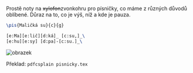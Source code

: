 Prostě noty na <s>xylofon</s>zvonkohru pro písničky, co máme z různých důvodů oblíbené. Důraz na to, co je výš, níž a kde je pauza.

```tex
\pis{Maličká su}{c}{g}

[e:Ma][e:lič][d:ká]_ [c:su,]_\
[e:hu][e:sy] [d:pa]-[c:su.]_\
```

![obrazek](https://github.com/user-attachments/assets/ab7de669-0479-4926-be31-d4c23e0cef7a)

Překlad: `pdfcsplain pisnicky.tex`
